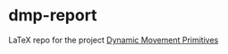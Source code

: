 # dmp-report
LaTeX repo for the project [Dynamic Movement Primitives](https://github.com/varadVaidya/dmp)
